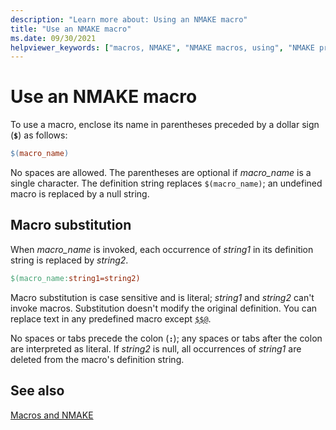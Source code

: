 ```yaml
---
description: "Learn more about: Using an NMAKE macro"
title: "Use an NMAKE macro"
ms.date: 09/30/2021
helpviewer_keywords: ["macros, NMAKE", "NMAKE macros, using", "NMAKE program, macro substitution", "substitution macros in NMAKE"]
---
```

# Use an NMAKE macro

To use a macro, enclose its name in parentheses preceded by a dollar sign (**`$`**) as follows:

```makefile
$(macro_name)
```

No spaces are allowed. The parentheses are optional if *macro_name* is a single character. The definition string replaces `$(macro_name)`; an undefined macro is replaced by a null string.

## <a name="macro-substitution"> Macro substitution

When *macro_name* is invoked, each occurrence of *string1* in its definition string is replaced by *string2*.

```makefile
$(macro_name:string1=string2)
```

Macro substitution is case sensitive and is literal; *string1* and *string2* can't invoke macros. Substitution doesn't modify the original definition. You can replace text in any predefined macro except [`$$@`](special-nmake-macros.md#filename-macros).

No spaces or tabs precede the colon (**`:`**); any spaces or tabs after the colon are interpreted as literal. If *string2* is null, all occurrences of *string1* are deleted from the macro's definition string.

## See also

[Macros and NMAKE](macros-and-nmake.md)
